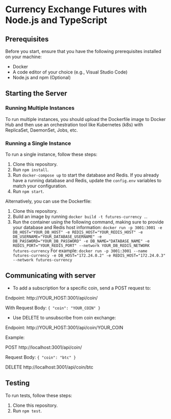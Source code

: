# Currency Exchange Futures with Node.js and TypeScript

## Prerequisites

Before you start, ensure that you have the following prerequisites installed on your machine:

- Docker
- A code editor of your choice (e.g., Visual Studio Code)
- Node.js and npm (Optional)

## Starting the Server

### Running Multiple Instances

To run multiple instances, you should upload the Dockerfile image to Docker Hub and then use an orchestration tool like Kubernetes (k8s) with ReplicaSet, DaemonSet, Jobs, etc.

### Running a Single Instance

To run a single instance, follow these steps:

1. Clone this repository.
2. Run `npm install`.
3. Run `docker-compose up` to start the database and Redis. If you already have a running database and Redis, update the `config.env` variables to match your configuration.
4. Run `npm start`.

Alternatively, you can use the Dockerfile:

1. Clone this repository.
2. Build an image by running `docker build -t futures-currency .`.
3. Run the container using the following command, making sure to provide your database and Redis host information:
`docker run -p 3001:3001 -e DB_HOST="YOUR_DB_HOST" -e REDIS_HOST="YOUR_REDIS_HOST" -e DB_USERNAME="YOUR_DATABASE_USERNAME"
-e DB_PASSWORD="YOUR_DB_PASSWORD" -e DB_NAME="DATABASE_NAME" -e REDIS_PORT="YOUR_REDIS_PORT" --network YOUR_DB_REDIS_NETWORK futures-currency`
For example: 
`docker run -p 3001:3001 --name futures-currency -e DB_HOST="172.24.0.2" -e REDIS_HOST="172.24.0.3" --network futures-currency`

## Communicating with server

- To add a subscription for a specific coin, send a POST request to:

Endpoint: http://YOUR_HOST:3001/api/coin/

With Request Body:
`{
  "coin": "YOUR_COIN"
}`

- Use DELETE to unsubscribe from coin exchange:

Endpoint: http://YOUR_HOST:3001/api/coin/YOUR_COIN

Example:

POST http://localhost:3001/api/coin/

Request Body:
`{
  "coin": "btc"
}`

DELETE http://localhost:3001/api/coin/btc


## Testing

To run tests, follow these steps:

1. Clone this repository.
2. Run `npm test`.
